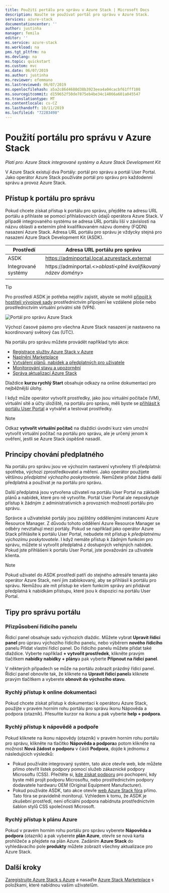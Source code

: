```yaml
---
title: Použití portálu pro správu v Azure Stack | Microsoft Docs
description: Naučte se používat portál pro správu v Azure Stack.
services: azure-stack
documentationcenter: ''
author: justinha
manager: femila
editor: ''
ms.service: azure-stack
ms.workload: na
pms.tgt_pltfrm: na
ms.devlang: na
ms.topic: quickstart
ms.custom: mvc
ms.date: 06/07/2019
ms.author: justinha
ms.reviewer: efemmano
ms.lastreviewed: 06/07/2019
ms.openlocfilehash: a5a2c86d4680d38b3923eea4a04cacbf61fff108
ms.sourcegitcommit: d159652f50de7875eb4be34c14866a601a045547
ms.translationtype: MT
ms.contentlocale: cs-CZ
ms.lasthandoff: 10/11/2019
ms.locfileid: "72283498"
---
```

# <a name="use-the-administrator-portal-in-azure-stack"></a>Použití portálu pro správu v Azure Stack

*Platí pro: Azure Stack integrované systémy a Azure Stack Development Kit*

V Azure Stack existují dva Portály: portál pro správu a portál User Portal. Jako operátor Azure Stack používáte portál pro správu pro každodenní správu a provoz Azure Stack.

## <a name="access-the-administrator-portal"></a>Přístup k portálu pro správu

Pokud chcete získat přístup k portálu pro správu, přejděte na adresu URL portálu a přihlaste se pomocí přihlašovacích údajů operátora Azure Stack. V případě integrovaného systému se adresa URL portálu liší v závislosti na názvu oblasti a externím plně kvalifikovaném názvu domény (FQDN) nasazení Azure Stack. Adresa URL portálu pro správu je vždycky stejná pro nasazení Azure Stack Development Kit (ASDK).

| Prostředí | Adresa URL portálu pro správu |   
| -- | -- | 
| ASDK| https://adminportal.local.azurestack.external  |
| Integrované systémy | https://adminportal.&lt;&gt;*oblasti*&lt;*plně kvalifikovaný název domény*&gt; | 
| | |

> [!TIP]
> Pro prostředí ASDK je potřeba nejdřív zajistit, abyste se mohli [připojit k hostiteli vývojové sady](../asdk/asdk-connect.md) prostřednictvím připojení ke vzdálené ploše nebo prostřednictvím virtuální privátní sítě (VPN).

 ![Portál pro správu Azure Stack](media/azure-stack-manage-portals/admin-portal.png)

Výchozí časové pásmo pro všechna Azure Stack nasazení je nastaveno na koordinovaný světový čas (UTC).

Na portálu pro správu můžete provádět například tyto akce:

* [Registrace služby Azure Stack v Azure](azure-stack-registration.md)
* [Naplnění Marketplace](azure-stack-download-azure-marketplace-item.md)
* [Vytváření plánů, nabídek a předplatných pro uživatele](service-plan-offer-subscription-overview.md)
* [Monitorování stavu a upozornění](azure-stack-monitor-health.md)
* [Správa aktualizací Azure Stack](azure-stack-updates.md)

Dlaždice **kurzu rychlý Start** obsahuje odkazy na online dokumentaci pro nejběžnější úlohy.

I když může operátor vytvořit prostředky, jako jsou virtuální počítače (VM), virtuální sítě a účty úložiště, na portálu pro správu, měli byste se [přihlásit k portálu User Portal](../user/azure-stack-use-portal.md) a vytvářet a testovat prostředky.

>[!NOTE]
>Odkaz **vytvořit virtuální počítač** na dlaždici úvodní kurz vám umožní vytvořit virtuální počítač na portálu pro správu, ale je určený jenom k ověření, jestli se Azure Stack úspěšně nasadil.

## <a name="understand-subscription-behavior"></a>Principy chování předplatného

Na portálu pro správu jsou ve výchozím nastavení vytvořeny tři předplatná: spotřeba, výchozí zprostředkovatel a měření. Jako operátor použijete většinou *předplatné výchozího poskytovatele*. Nemůžete přidat žádná další předplatná a používat je na portálu pro správu.

Další předplatná jsou vytvořena uživateli na portálu User Portal na základě plánů a nabídek, které pro ně vytvoříte. Portál User Portal ale neposkytuje přístup k žádným z administrativních a provozních možností portálu pro správu.

Správce a uživatelské portály jsou zajištěny oddělenými instancemi Azure Resource Manager. Z důvodu tohoto oddělení Azure Resource Manager se odběry nevztahují mezi portály. Pokud se například jako operátor Azure Stack přihlásíte k portálu User Portal, nebudete mít přístup k *předplatnému výchozímu poskytovatele*. I když nemáte přístup k žádným funkcím pro správu, můžete si vytvořit předplatná z dostupných veřejných nabídek. Pokud jste přihlášeni k portálu User Portal, jste považováni za uživatele klienta.

  >[!NOTE]
  >Pokud uživatel do ASDK prostředí patří do stejného adresáře tenanta jako operátor Azure Stack, není jim zablokovaný, aby se přihlásil k portálu pro správu. Nemůžou ale mít přístup ke všem funkcím správy ani přidávat předplatná k nabídkám přístupu, které jsou k dispozici na portálu User Portal.

## <a name="administrator-portal-tips"></a>Tipy pro správu portálu

### <a name="customize-the-dashboard"></a>Přizpůsobení řídicího panelu

Řídicí panel obsahuje sadu výchozích dlaždic. Můžete vybrat **Upravit řídicí panel** pro úpravu výchozího řídicího panelu, nebo výběrem **nového řídicího** panelu Přidat vlastní řídicí panel. Do řídicího panelu můžete přidat také dlaždice. Vyberte například **+ vytvořit prostředek**, klikněte pravým tlačítkem **nabídky nabídky + plány**a pak vyberte **Připnout na řídicí panel**.

V některých případech se může na portálu zobrazit prázdný řídicí panel. Řídicí panel obnovíte tak, že kliknete na **Upravit řídicí panel**a kliknete pravým tlačítkem a vyberete **obnovit do výchozího stavu**.

### <a name="quick-access-to-online-documentation"></a>Rychlý přístup k online dokumentaci

Pokud chcete získat přístup k dokumentaci k operátoru Azure Stack, použijte v pravém horním rohu portálu pro správu ikonu Nápověda a podpora (otazník). Přesuňte kurzor na ikonu a pak vyberte **help + podpora**.

### <a name="quick-access-to-help-and-support"></a>Rychlý přístup k nápovědě a podpoře

Pokud kliknete na ikonu nápovědy (otazník) v pravém horním rohu portálu pro správu, klikněte na tlačítko **Nápověda a podpora**a potom klikněte na možnost **Nová žádost o podporu** v části **Podpora**, dojde k jednomu z následujících výsledků:

- Pokud používáte integrovaný systém, tato akce otevře web, kde můžete přímo otevřít lístek podpory pomocí služeb zákaznické podpory Microsoftu (CSS). Přečtěte si, [kde získat podporu](azure-stack-manage-basics.md#where-to-get-support) pro pochopení, kdy byste měli projít podporu Microsoftu, nebo prostřednictvím podpory dodavatele hardwaru OEM (Original Equipment Manufacturer).
- Pokud používáte ASDK, tato akce otevře [web Azure Stack fóra](https://social.msdn.microsoft.com/Forums/home?forum=AzureStack) přímo. Tato fóra se pravidelně monitorují. Vzhledem k tomu, že ASDK je zkušební prostředí, není oficiální podpora nabídnuta prostřednictvím šablon stylů CSS společnosti Microsoft.

### <a name="quick-access-to-the-azure-roadmap"></a>Rychlý přístup k plánu Azure

Pokud v pravém horním rohu portálu pro správu vyberete **Nápověda a podpora** (otazník) a pak vyberete **plán Azure**, otevře se nová karta prohlížeče a přejdete na plán Azure. Zadáním **Azure Stack** do vyhledávacího pole **produkty** můžete zobrazit všechny aktualizace pro Azure Stack.

## <a name="next-steps"></a>Další kroky

[Zaregistrujte Azure Stack s Azure](azure-stack-registration.md) a nasaďte [Azure Stack Marketplace](azure-stack-marketplace.md) s položkami, které nabídnou vašim uživatelům.
